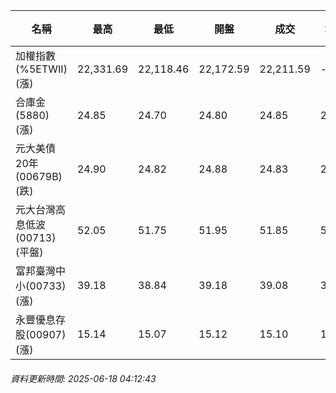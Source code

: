 | 名稱 | 最高 | 最低 | 開盤 | 成交 | 均價 | 成交金額(億) | 昨收 | 漲跌幅 | 漲跌 | 總量 | 昨量 | 振幅 |
| -------- | -------- | -------- | -------- |-------- | -------- | -------- |-------- |-------- |-------- | -------- | -------- |-------- |
|加權指數(%5ETWII) (漲)|22,331.69|22,118.46|22,172.59|22,211.59|-|3,629.76|22,049.90|0.73%|161.69|6,074,257|0|0.97%|
|合庫金(5880) (漲)|24.85|24.70|24.80|24.85|24.81|2.29|24.65|0.81%|0.20|9,237|11,125|0.61%|
|元大美債20年(00679B) (跌)|24.90|24.82|24.88|24.83|24.86|11.90|25.01|0.72%|0.18|47,847|59,499|0.32%|
|元大台灣高息低波(00713) (平盤)|52.05|51.75|51.95|51.85|51.88|5.21|51.85|0.00%|0.00|10,051|9,815|0.58%|
|富邦臺灣中小(00733) (漲)|39.18|38.84|39.18|39.08|39.01|0.270|39.02|0.15%|0.06|692|925|0.87%|
|永豐優息存股(00907) (漲)|15.14|15.07|15.12|15.10|15.11|0.344|15.09|0.07%|0.01|2,278|2,061|0.46%|
###### 資料更新時間: 2025-06-18 04:12:43